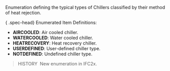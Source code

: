 ﻿Enumeration defining the typical types of Chillers classified by their method of heat rejection.

{ .spec-head}
Enumerated Item Definitions:

* **AIRCOOLED**: Air cooled chiller.
* **WATERCOOLED**: Water cooled chiller.
* **HEATRECOVERY**: Heat recovery chiller.
* **USERDEFINED**: User-defined chiller type.
* **NOTDEFINED**: Undefined chiller type.

> HISTORY&nbsp; New enumeration in IFC2x.
